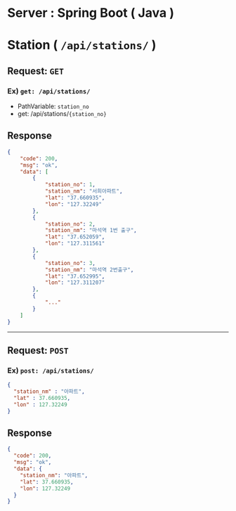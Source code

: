 # Server : Spring Boot ( Java )
# Station ( `/api/stations/` )
## Request: `GET`
### Ex) `get: /api/stations/`
- PathVariable: `station_no`
- get: /api/stations/`{station_no}`
## Response
```json
{
    "code": 200,
    "msg": "ok",
    "data": [
        {
            "station_no": 1,
            "station_nm": "서희아파트",
            "lat": "37.660935",
            "lon": "127.32249"
        },
        {
            "station_no": 2,
            "station_nm": "마석역 1번 출구",
            "lat": "37.652059",
            "lon": "127.311561"
        },
        {
            "station_no": 3,
            "station_nm": "마석역 2번출구",
            "lat": "37.652995",
            "lon": "127.311207"
        },
        {
            "..."
        }
    ]
}
```

---
## Request: `POST`
### Ex) `post: /api/stations/`
```json
{
  "station_nm" : "아파트",
  "lat" : 37.660935,
  "lon" : 127.32249
}
``` 
## Response
```json
{
  "code": 200,
  "msg": "ok",
  "data": {
    "station_nm": "아파트",
    "lat": 37.660935,
    "lon": 127.32249
  }
}
```